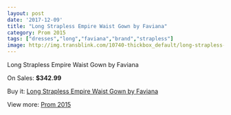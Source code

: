 ```yaml
---
layout: post
date: '2017-12-09'
title: "Long Strapless Empire Waist Gown by Faviana"
category: Prom 2015
tags: ["dresses","long","faviana","brand","strapless"]
image: http://img.transblink.com/10740-thickbox_default/long-strapless-empire-waist-gown-by-faviana.jpg
---
```

Long Strapless Empire Waist Gown by Faviana

On Sales: **$342.99**
<a href="https://www.transblink.com/en/prom-2015/3491-long-strapless-empire-waist-gown-by-faviana.html"><amp-img layout="responsive" width="600" height="600" src="//img.transblink.com/10740-thickbox_default/long-strapless-empire-waist-gown-by-faviana.jpg" alt="Long Strapless Empire Waist Gown by Faviana 0" /></a>

Buy it: [Long Strapless Empire Waist Gown by Faviana](https://www.transblink.com/en/prom-2015/3491-long-strapless-empire-waist-gown-by-faviana.html "Long Strapless Empire Waist Gown by Faviana")

View more: [Prom 2015](https://www.transblink.com/en/10-prom-2015 "Prom 2015")